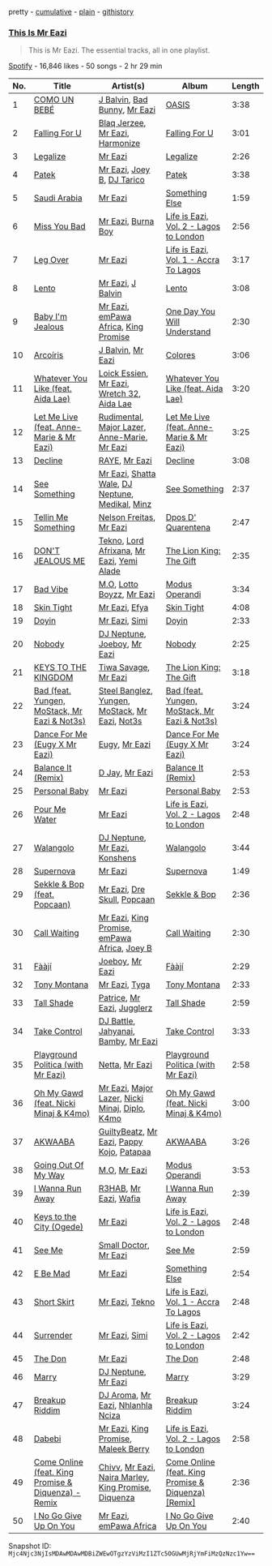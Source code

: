 pretty - [cumulative](/playlists/cumulative/37i9dQZF1DZ06evO2Sc0Gk.md) - [plain](/playlists/plain/37i9dQZF1DZ06evO2Sc0Gk) - [githistory](https://github.githistory.xyz/mackorone/spotify-playlist-archive/blob/main/playlists/plain/37i9dQZF1DZ06evO2Sc0Gk)

### [This Is Mr Eazi](https://open.spotify.com/playlist/37i9dQZF1DZ06evO2Sc0Gk)

> This is Mr Eazi\. The essential tracks, all in one playlist.

[Spotify](https://open.spotify.com/user/spotify) - 16,846 likes - 50 songs - 2 hr 29 min

| No. | Title | Artist(s) | Album | Length |
|---|---|---|---|---|
| 1 | [COMO UN BEBÉ](https://open.spotify.com/track/7knLcYCOSaURD0d7HUULFM) | [J Balvin](https://open.spotify.com/artist/1vyhD5VmyZ7KMfW5gqLgo5), [Bad Bunny](https://open.spotify.com/artist/4q3ewBCX7sLwd24euuV69X), [Mr Eazi](https://open.spotify.com/artist/4TAoP0f9OuWZUesao43xUW) | [OASIS](https://open.spotify.com/album/6ylFfzx32ICw4L1A7YWNLN) | 3:38 |
| 2 | [Falling For U](https://open.spotify.com/track/0V6UyAGvtcfNOEslahu96d) | [Blaq Jerzee](https://open.spotify.com/artist/4on7a4BKixLl1rSlEcaY8Y), [Mr Eazi](https://open.spotify.com/artist/4TAoP0f9OuWZUesao43xUW), [Harmonize](https://open.spotify.com/artist/1eCaedusgydlcn69blHOvL) | [Falling For U](https://open.spotify.com/album/3eIM4SbuUYGBrmlyvBfgbi) | 3:01 |
| 3 | [Legalize](https://open.spotify.com/track/1kd8fI9o55GNWvNOfzKcz5) | [Mr Eazi](https://open.spotify.com/artist/4TAoP0f9OuWZUesao43xUW) | [Legalize](https://open.spotify.com/album/1tEdcrmOZMzd3CACVkxvEV) | 2:26 |
| 4 | [Patek](https://open.spotify.com/track/3Ry6M5to0EblssBg3pfJt8) | [Mr Eazi](https://open.spotify.com/artist/4TAoP0f9OuWZUesao43xUW), [Joey B](https://open.spotify.com/artist/7ACLUXo71FsLZaKMOPDnEJ), [DJ Tarico](https://open.spotify.com/artist/33CYyUywVRqTra6IdaQ35H) | [Patek](https://open.spotify.com/album/2LQzJSGVHLyIJX8rGUlhU0) | 3:38 |
| 5 | [Saudi Arabia](https://open.spotify.com/track/5PRU9ErsMVSRNzDeczXanb) | [Mr Eazi](https://open.spotify.com/artist/4TAoP0f9OuWZUesao43xUW) | [Something Else](https://open.spotify.com/album/45GIEj8DhZu8zUPTWokULu) | 1:59 |
| 6 | [Miss You Bad](https://open.spotify.com/track/54UrIc5qQRjX128jcvMKIT) | [Mr Eazi](https://open.spotify.com/artist/4TAoP0f9OuWZUesao43xUW), [Burna Boy](https://open.spotify.com/artist/3wcj11K77LjEY1PkEazffa) | [Life is Eazi, Vol\. 2 \- Lagos to London](https://open.spotify.com/album/76ONwEklilRE14yBV1e5td) | 2:56 |
| 7 | [Leg Over](https://open.spotify.com/track/51psaXOJAkOUdRQrp2Wjsa) | [Mr Eazi](https://open.spotify.com/artist/4TAoP0f9OuWZUesao43xUW) | [Life is Eazi, Vol\. 1 \- Accra To Lagos](https://open.spotify.com/album/0lkYUVhHWfdCp3vBgqitfU) | 3:17 |
| 8 | [Lento](https://open.spotify.com/track/2XghxCSGfhpGR2B3ahQXVr) | [Mr Eazi](https://open.spotify.com/artist/4TAoP0f9OuWZUesao43xUW), [J Balvin](https://open.spotify.com/artist/1vyhD5VmyZ7KMfW5gqLgo5) | [Lento](https://open.spotify.com/album/3P5vWf0KJyYObvNKB7jP00) | 3:08 |
| 9 | [Baby I'm Jealous](https://open.spotify.com/track/5lAOltJO0aw2FUP5Use4cD) | [Mr Eazi](https://open.spotify.com/artist/4TAoP0f9OuWZUesao43xUW), [emPawa Africa](https://open.spotify.com/artist/4lJlIZfH7NKzwWizTDuYmN), [King Promise](https://open.spotify.com/artist/4tIKaxUmpXzshok2yCnwdf) | [One Day You Will Understand](https://open.spotify.com/album/6Z22tsn1nyT9CmcTZa8ZEC) | 2:30 |
| 10 | [Arcoíris](https://open.spotify.com/track/5zzbORcD0GwLY0wQHP1Xs1) | [J Balvin](https://open.spotify.com/artist/1vyhD5VmyZ7KMfW5gqLgo5), [Mr Eazi](https://open.spotify.com/artist/4TAoP0f9OuWZUesao43xUW) | [Colores](https://open.spotify.com/album/2mX8ktJoWvyidWBU9U8Jis) | 3:06 |
| 11 | [Whatever You Like \(feat\. Aida Lae\)](https://open.spotify.com/track/7xJLMJPvaHH4daMFmySAtd) | [Loick Essien](https://open.spotify.com/artist/5q5CX3rBmPev47aPxEBNti), [Mr Eazi](https://open.spotify.com/artist/4TAoP0f9OuWZUesao43xUW), [Wretch 32](https://open.spotify.com/artist/0T2sGLJKge2eaFmZJxX7sq), [Aida Lae](https://open.spotify.com/artist/6O3zNHRRBNy1fVMuFsuJwc) | [Whatever You Like \(feat\. Aida Lae\)](https://open.spotify.com/album/19rxMCwjmwPQ4espwyH3Kr) | 3:20 |
| 12 | [Let Me Live \(feat\. Anne\-Marie & Mr Eazi\)](https://open.spotify.com/track/3D1rlKmZdpYUeMtRRLNawc) | [Rudimental](https://open.spotify.com/artist/4WN5naL3ofxrVBgFpguzKo), [Major Lazer](https://open.spotify.com/artist/738wLrAtLtCtFOLvQBXOXp), [Anne\-Marie](https://open.spotify.com/artist/1zNqDE7qDGCsyzJwohVaoX), [Mr Eazi](https://open.spotify.com/artist/4TAoP0f9OuWZUesao43xUW) | [Let Me Live \(feat\. Anne\-Marie & Mr Eazi\)](https://open.spotify.com/album/4lbrKowAEUP76TRU57FAJI) | 3:25 |
| 13 | [Decline](https://open.spotify.com/track/4qCc2AVDeJYIpAHi9AX1N0) | [RAYE](https://open.spotify.com/artist/5KKpBU5eC2tJDzf0wmlRp2), [Mr Eazi](https://open.spotify.com/artist/4TAoP0f9OuWZUesao43xUW) | [Decline](https://open.spotify.com/album/17Fwkmg4UJ9ORmuOfqb1ud) | 3:08 |
| 14 | [See Something](https://open.spotify.com/track/0QG6TEF6PwA6HeMDiE6NJb) | [Mr Eazi](https://open.spotify.com/artist/4TAoP0f9OuWZUesao43xUW), [Shatta Wale](https://open.spotify.com/artist/42q0rYXtR561ypg1Fcw1PI), [DJ Neptune](https://open.spotify.com/artist/3L4ZO0ZaSe1qeucpQK8tBR), [Medikal](https://open.spotify.com/artist/0pPz4oYqGp2Co2Sx7ORiYL), [Minz](https://open.spotify.com/artist/2XNwtpu314ZSFziTt0ZqZT) | [See Something](https://open.spotify.com/album/01W43KdTTTYrCzTQPpG52K) | 2:37 |
| 15 | [Tellin Me Something](https://open.spotify.com/track/5Qv5axvRRA9UfGUAfQPmCn) | [Nelson Freitas](https://open.spotify.com/artist/6yWyIM8jA96kl3jlCXpabB), [Mr Eazi](https://open.spotify.com/artist/4TAoP0f9OuWZUesao43xUW) | [Dpos D' Quarentena](https://open.spotify.com/album/1U0cUGkzOq6ESgOs1S8yLF) | 2:47 |
| 16 | [DON'T JEALOUS ME](https://open.spotify.com/track/1yvFoBp2Bq1ilD0518ZpQx) | [Tekno](https://open.spotify.com/artist/6IhG3Yxm3UW98jhyBvrIut), [Lord Afrixana](https://open.spotify.com/artist/2MfKVXjjRUAUEeh4b4y8Sc), [Mr Eazi](https://open.spotify.com/artist/4TAoP0f9OuWZUesao43xUW), [Yemi Alade](https://open.spotify.com/artist/7fKO99ryLDo8VocdtVvwZW) | [The Lion King: The Gift](https://open.spotify.com/album/552zi1M53PQAX5OH4FIdTx) | 2:35 |
| 17 | [Bad Vibe](https://open.spotify.com/track/3HATF0OPbTWWy5TPz8KiAu) | [M.O](https://open.spotify.com/artist/6Ur6METz02CC9zcJWDFicC), [Lotto Boyzz](https://open.spotify.com/artist/6TlhWcs3imNDmxFviZjpDX), [Mr Eazi](https://open.spotify.com/artist/4TAoP0f9OuWZUesao43xUW) | [Modus Operandi](https://open.spotify.com/album/16JYdERnBWMgtLL7JEluUq) | 3:34 |
| 18 | [Skin Tight](https://open.spotify.com/track/43C8ga8Z7MkOc1TmEzXcJ3) | [Mr Eazi](https://open.spotify.com/artist/4TAoP0f9OuWZUesao43xUW), [Efya](https://open.spotify.com/artist/1dlInrJwE0KSP9hZ0ALsI6) | [Skin Tight](https://open.spotify.com/album/0xkIlDRadF78PKqsAS2DSo) | 4:08 |
| 19 | [Doyin](https://open.spotify.com/track/71iknvVFjHMMs0nit8eh2M) | [Mr Eazi](https://open.spotify.com/artist/4TAoP0f9OuWZUesao43xUW), [Simi](https://open.spotify.com/artist/4Ns55iOSe1Im2WU2e1Eym0) | [Doyin](https://open.spotify.com/album/3G9nwad9keufs9f45T69Z9) | 2:33 |
| 20 | [Nobody](https://open.spotify.com/track/7MtpW10epOD3sUtURL5ZDu) | [DJ Neptune](https://open.spotify.com/artist/3L4ZO0ZaSe1qeucpQK8tBR), [Joeboy](https://open.spotify.com/artist/1XavfPKBpNjkOfxHINlMHF), [Mr Eazi](https://open.spotify.com/artist/4TAoP0f9OuWZUesao43xUW) | [Nobody](https://open.spotify.com/album/0ZLCpl3DOiOgsbSssovdgt) | 2:25 |
| 21 | [KEYS TO THE KINGDOM](https://open.spotify.com/track/3KZK9MF3bAixN5UWOHVTbf) | [Tiwa Savage](https://open.spotify.com/artist/1hNaHKp2Za5YdOAG0WnRbc), [Mr Eazi](https://open.spotify.com/artist/4TAoP0f9OuWZUesao43xUW) | [The Lion King: The Gift](https://open.spotify.com/album/552zi1M53PQAX5OH4FIdTx) | 3:18 |
| 22 | [Bad \(feat\. Yungen, MoStack, Mr Eazi & Not3s\)](https://open.spotify.com/track/5vySkXA0v40CDwofIvhc1Y) | [Steel Banglez](https://open.spotify.com/artist/6k970rXaWAWVfWMjqWtFNI), [Yungen](https://open.spotify.com/artist/3ijd7T9kkzgvfx1az6Z3wj), [MoStack](https://open.spotify.com/artist/14H15rElxdGClICOZXEYHP), [Mr Eazi](https://open.spotify.com/artist/4TAoP0f9OuWZUesao43xUW), [Not3s](https://open.spotify.com/artist/40NRiKuuhj1pgGYppptlBO) | [Bad \(feat\. Yungen, MoStack, Mr Eazi & Not3s\)](https://open.spotify.com/album/3X34zuRCa6RTlmAUP30kIh) | 3:24 |
| 23 | [Dance For Me \(Eugy X Mr Eazi\)](https://open.spotify.com/track/6prqX1SW2MMH8hAOIzKQ3Z) | [Eugy](https://open.spotify.com/artist/6BhoGzrwRr9eELLBJ55ldo), [Mr Eazi](https://open.spotify.com/artist/4TAoP0f9OuWZUesao43xUW) | [Dance For Me \(Eugy X Mr Eazi\)](https://open.spotify.com/album/0SwJftCsa4HhuNWT11cIlJ) | 3:24 |
| 24 | [Balance It \(Remix\)](https://open.spotify.com/track/3ImDVrkj2jO7QjR2Xw86w3) | [D Jay](https://open.spotify.com/artist/1DETxFJht1YtCqi6EpmDxs), [Mr Eazi](https://open.spotify.com/artist/4TAoP0f9OuWZUesao43xUW) | [Balance It \(Remix\)](https://open.spotify.com/album/1QUOtrtXpyLwLEqshG8b6m) | 2:53 |
| 25 | [Personal Baby](https://open.spotify.com/track/67bOItGZHSECTH9LffxpUm) | [Mr Eazi](https://open.spotify.com/artist/4TAoP0f9OuWZUesao43xUW) | [Personal Baby](https://open.spotify.com/album/61F8DGdLWIG1JP4bm1Rzwd) | 2:53 |
| 26 | [Pour Me Water](https://open.spotify.com/track/1XIPyyGqBSU20i4gSagsLV) | [Mr Eazi](https://open.spotify.com/artist/4TAoP0f9OuWZUesao43xUW) | [Life is Eazi, Vol\. 2 \- Lagos to London](https://open.spotify.com/album/76ONwEklilRE14yBV1e5td) | 2:48 |
| 27 | [Walangolo](https://open.spotify.com/track/1rgPaNbruePcgLEX3rse9j) | [DJ Neptune](https://open.spotify.com/artist/3L4ZO0ZaSe1qeucpQK8tBR), [Mr Eazi](https://open.spotify.com/artist/4TAoP0f9OuWZUesao43xUW), [Konshens](https://open.spotify.com/artist/3nwYsifpwrKmCIpw4i0HDW) | [Walangolo](https://open.spotify.com/album/3WaqErXkH8eSyHNWSFAk76) | 3:44 |
| 28 | [Supernova](https://open.spotify.com/track/4Vo3oCRHQI8KT7kv9Ayism) | [Mr Eazi](https://open.spotify.com/artist/4TAoP0f9OuWZUesao43xUW) | [Supernova](https://open.spotify.com/album/0wDPXirmkaRKLWIfYAsnKH) | 1:49 |
| 29 | [Sekkle & Bop \(feat\. Popcaan\)](https://open.spotify.com/track/6MNFebzmVKDYvgjxSQcAfq) | [Mr Eazi](https://open.spotify.com/artist/4TAoP0f9OuWZUesao43xUW), [Dre Skull](https://open.spotify.com/artist/7xsrttFCLfrav97RsNjSPK), [Popcaan](https://open.spotify.com/artist/62DmErcU7dqZbJaDqwsqzR) | [Sekkle & Bop](https://open.spotify.com/album/36cRjKRxYLQlSbenG5wuej) | 2:36 |
| 30 | [Call Waiting](https://open.spotify.com/track/6E7inQoWgdOxhFw4GmNS4c) | [Mr Eazi](https://open.spotify.com/artist/4TAoP0f9OuWZUesao43xUW), [King Promise](https://open.spotify.com/artist/4tIKaxUmpXzshok2yCnwdf), [emPawa Africa](https://open.spotify.com/artist/4lJlIZfH7NKzwWizTDuYmN), [Joey B](https://open.spotify.com/artist/7ACLUXo71FsLZaKMOPDnEJ) | [Call Waiting](https://open.spotify.com/album/5JkpF4etIZ5IOrAPzCcfjI) | 2:30 |
| 31 | [Fààjí](https://open.spotify.com/track/1ObFmDHL5oeVzRf9uIcn09) | [Joeboy](https://open.spotify.com/artist/1XavfPKBpNjkOfxHINlMHF), [Mr Eazi](https://open.spotify.com/artist/4TAoP0f9OuWZUesao43xUW) | [Fààjí](https://open.spotify.com/album/6qPmOuoHmx9U4ZBCvMUxHt) | 2:29 |
| 32 | [Tony Montana](https://open.spotify.com/track/6uqAcjD0a81jJkJJD6NzCC) | [Mr Eazi](https://open.spotify.com/artist/4TAoP0f9OuWZUesao43xUW), [Tyga](https://open.spotify.com/artist/5LHRHt1k9lMyONurDHEdrp) | [Tony Montana](https://open.spotify.com/album/1lntDqc2Wxb1iRERQIzYaL) | 2:33 |
| 33 | [Tall Shade](https://open.spotify.com/track/4pACPCpLl5vqvrToSE161d) | [Patrice](https://open.spotify.com/artist/1fBcQOi8yEfWN7fknMoqIE), [Mr Eazi](https://open.spotify.com/artist/4TAoP0f9OuWZUesao43xUW), [Jugglerz](https://open.spotify.com/artist/5dM0ApSI0k1TcOseiik0sY) | [Tall Shade](https://open.spotify.com/album/1ot4OOnFQfD7FtoQAU3qKS) | 2:59 |
| 34 | [Take Control](https://open.spotify.com/track/24kLQBF5CBJyr0x06lRpiy) | [DJ Battle](https://open.spotify.com/artist/5rQh3Nz0mE7UaBIp9hotMq), [Jahyanai](https://open.spotify.com/artist/09FXva53dWku8Gu5N73rR8), [Bamby](https://open.spotify.com/artist/1fuooeJa0UywkC89lN5tl6), [Mr Eazi](https://open.spotify.com/artist/4TAoP0f9OuWZUesao43xUW) | [Take Control](https://open.spotify.com/album/1w7zh77gLaDTosxWxQ2eNT) | 3:33 |
| 35 | [Playground Politica \(with Mr Eazi\)](https://open.spotify.com/track/7hAKppWwCWIoDFfNasYr3J) | [Netta](https://open.spotify.com/artist/4Z4afeDmHFxPmJorIwupbZ), [Mr Eazi](https://open.spotify.com/artist/4TAoP0f9OuWZUesao43xUW) | [Playground Politica \(with Mr Eazi\)](https://open.spotify.com/album/3G08NIXSduvhkAQMGTZgqx) | 2:58 |
| 36 | [Oh My Gawd \(feat\. Nicki Minaj & K4mo\)](https://open.spotify.com/track/5CHXbSS76okOT6NeuEY9gr) | [Mr Eazi](https://open.spotify.com/artist/4TAoP0f9OuWZUesao43xUW), [Major Lazer](https://open.spotify.com/artist/738wLrAtLtCtFOLvQBXOXp), [Nicki Minaj](https://open.spotify.com/artist/0hCNtLu0JehylgoiP8L4Gh), [Diplo](https://open.spotify.com/artist/5fMUXHkw8R8eOP2RNVYEZX), [K4mo](https://open.spotify.com/artist/7IziQIyiq8TGse0Mc1laYi) | [Oh My Gawd \(feat\. Nicki Minaj & K4mo\)](https://open.spotify.com/album/2zTCpBjXqGaZwwdSCSXc2R) | 3:00 |
| 37 | [AKWAABA](https://open.spotify.com/track/7rzqupSdvmgFqdKYBfNfOa) | [GuiltyBeatz](https://open.spotify.com/artist/5DCdWXQ0QHQYlok4KK97em), [Mr Eazi](https://open.spotify.com/artist/4TAoP0f9OuWZUesao43xUW), [Pappy Kojo](https://open.spotify.com/artist/05wqlCGQReohsxStVBR052), [Patapaa](https://open.spotify.com/artist/2IiQaWRKteXMGLUcdHLBO9) | [AKWAABA](https://open.spotify.com/album/5oDtmoFdP9LuzNO4rVF4uj) | 3:26 |
| 38 | [Going Out Of My Way](https://open.spotify.com/track/0neHNQl5W4XqAarFxCnni7) | [M.O](https://open.spotify.com/artist/6Ur6METz02CC9zcJWDFicC), [Mr Eazi](https://open.spotify.com/artist/4TAoP0f9OuWZUesao43xUW) | [Modus Operandi](https://open.spotify.com/album/16JYdERnBWMgtLL7JEluUq) | 3:53 |
| 39 | [I Wanna Run Away](https://open.spotify.com/track/6QHKcbL8vrX0Ra3kKpNTVs) | [R3HAB](https://open.spotify.com/artist/6cEuCEZu7PAE9ZSzLLc2oQ), [Mr Eazi](https://open.spotify.com/artist/4TAoP0f9OuWZUesao43xUW), [Wafia](https://open.spotify.com/artist/0FL2d6iFFNAV3yBUbXjZ1U) | [I Wanna Run Away](https://open.spotify.com/album/33N30g1JmlblkIJ9fVr4aY) | 2:39 |
| 40 | [Keys to the City \(Ogede\)](https://open.spotify.com/track/6J7sw67vUDQxoGnlaB1thc) | [Mr Eazi](https://open.spotify.com/artist/4TAoP0f9OuWZUesao43xUW) | [Life is Eazi, Vol\. 2 \- Lagos to London](https://open.spotify.com/album/76ONwEklilRE14yBV1e5td) | 2:48 |
| 41 | [See Me](https://open.spotify.com/track/2rcQhL2dAXvkD7FnTN9oW7) | [Small Doctor](https://open.spotify.com/artist/6QwPmy9hs9alo36XJ5pwsW), [Mr Eazi](https://open.spotify.com/artist/4TAoP0f9OuWZUesao43xUW) | [See Me](https://open.spotify.com/album/49Lmgrd9o2qRUexQY0ByIq) | 2:59 |
| 42 | [E Be Mad](https://open.spotify.com/track/2aochHcSqGYOJrHOQXVAYY) | [Mr Eazi](https://open.spotify.com/artist/4TAoP0f9OuWZUesao43xUW) | [Something Else](https://open.spotify.com/album/45GIEj8DhZu8zUPTWokULu) | 2:54 |
| 43 | [Short Skirt](https://open.spotify.com/track/2Udl0TzzW2pYjPmf6P9M2W) | [Mr Eazi](https://open.spotify.com/artist/4TAoP0f9OuWZUesao43xUW), [Tekno](https://open.spotify.com/artist/6IhG3Yxm3UW98jhyBvrIut) | [Life is Eazi, Vol\. 1 \- Accra To Lagos](https://open.spotify.com/album/0lkYUVhHWfdCp3vBgqitfU) | 2:48 |
| 44 | [Surrender](https://open.spotify.com/track/3IQ3XI5Q2RjGYKGzkwCA65) | [Mr Eazi](https://open.spotify.com/artist/4TAoP0f9OuWZUesao43xUW), [Simi](https://open.spotify.com/artist/4Ns55iOSe1Im2WU2e1Eym0) | [Life is Eazi, Vol\. 2 \- Lagos to London](https://open.spotify.com/album/76ONwEklilRE14yBV1e5td) | 2:42 |
| 45 | [The Don](https://open.spotify.com/track/6reboUDZMXeMCuSyycYfYD) | [Mr Eazi](https://open.spotify.com/artist/4TAoP0f9OuWZUesao43xUW) | [The Don](https://open.spotify.com/album/1iQzhHhS41r4gg2uT1Wq4Z) | 2:48 |
| 46 | [Marry](https://open.spotify.com/track/6jIFjFLu7OtUJeo6B92r4D) | [DJ Neptune](https://open.spotify.com/artist/3L4ZO0ZaSe1qeucpQK8tBR), [Mr Eazi](https://open.spotify.com/artist/4TAoP0f9OuWZUesao43xUW) | [Marry](https://open.spotify.com/album/6vYZnTZuk2w6xsNRmZkEKm) | 3:29 |
| 47 | [Breakup Riddim](https://open.spotify.com/track/6eQJlOBTVunZYc0DvVj1H0) | [DJ Aroma](https://open.spotify.com/artist/6JAmITwWmfcxmfTMRw1Qtq), [Mr Eazi](https://open.spotify.com/artist/4TAoP0f9OuWZUesao43xUW), [Nhlanhla Nciza](https://open.spotify.com/artist/5RWkCVS7J5JkzumQrh7uBd) | [Breakup Riddim](https://open.spotify.com/album/4jgEls0nOqJJdC2WepmEdf) | 3:24 |
| 48 | [Dabebi](https://open.spotify.com/track/63wuVACH3s92oXqKzvYBke) | [Mr Eazi](https://open.spotify.com/artist/4TAoP0f9OuWZUesao43xUW), [King Promise](https://open.spotify.com/artist/4tIKaxUmpXzshok2yCnwdf), [Maleek Berry](https://open.spotify.com/artist/520qA5VGL9iI0SbmEnTVNg) | [Life is Eazi, Vol\. 2 \- Lagos to London](https://open.spotify.com/album/76ONwEklilRE14yBV1e5td) | 2:58 |
| 49 | [Come Online \(feat\. King Promise & Diquenza\) \- Remix](https://open.spotify.com/track/4si8WMTSHD5k9WP5DgV7ye) | [Chivv](https://open.spotify.com/artist/2hBfmHHnM4dS4pJgEJENCg), [Mr Eazi](https://open.spotify.com/artist/4TAoP0f9OuWZUesao43xUW), [Naira Marley](https://open.spotify.com/artist/5DfaMudUwkoz6TAPYifqkJ), [King Promise](https://open.spotify.com/artist/4tIKaxUmpXzshok2yCnwdf), [Diquenza](https://open.spotify.com/artist/3DIhZ8xOvMa1KpXPV6BZXV) | [Come Online \(feat\. King Promise & Diquenza\) \[Remix\]](https://open.spotify.com/album/274GoQpEkHY1xUELkKPEnr) | 2:36 |
| 50 | [I No Go Give Up On You](https://open.spotify.com/track/5gj2HpTTav81pD714RdU1O) | [Mr Eazi](https://open.spotify.com/artist/4TAoP0f9OuWZUesao43xUW), [emPawa Africa](https://open.spotify.com/artist/4lJlIZfH7NKzwWizTDuYmN) | [I No Go Give Up On You](https://open.spotify.com/album/4UZuNQHxYYKSr3c336LsvY) | 2:40 |

Snapshot ID: `Mjc4Njc3NjIsMDAwMDAwMDBiZWEwOTgzYzViMzI1ZTc5OGUwMjRjYmFiMzQzNzc1Yw==`
